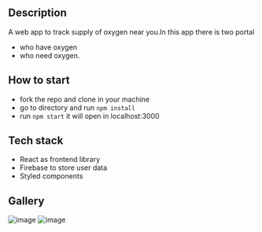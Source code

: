 ## Description
A web app to track supply of oxygen near you.In this app there is two portal 
- who have oxygen 
- who need oxygen.
 
## How to start
- fork the repo and clone in your machine
- go to directory and run ```npm install```
- run ```npm start``` it will open in localhost:3000
## Tech stack
- React as frontend library
- Firebase to store user data
- Styled components
## Gallery
![image](https://user-images.githubusercontent.com/52108435/129212305-3a349cd0-6a7b-48e4-b4db-13d2a5bb3c5c.png)
![image](https://user-images.githubusercontent.com/52108435/129212498-629fb925-ed48-438d-aba5-80c671fa9cfc.png)
